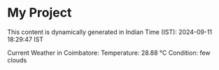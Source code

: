 # My Project

This content is dynamically generated in Indian Time (IST): 2024-09-11 18:29:47 IST


Current Weather in Coimbatore:
Temperature: 28.88 °C
Condition: few clouds
